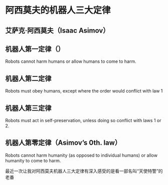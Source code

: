 # 阿西莫夫的机器人三大定律

## 艾萨克·阿西莫夫（Isaac Asimov）

## 机器人第一定律（）

Robots cannot harm humans or allow humans to come to harm.

## 机器人第二定律

Robots must obey humans, except where the order would conflict with law 1

## 机器人第三定律

Robots must act in self-preservation, unless doing so conflict with laws 1 or 2.

## 机器人第零定律（Asimov’s 0th. law）

Robots cannot harm humanity (as opposed to individual humans) or allow humanity to come to harm.

最近一次让我对阿西莫夫机器人三大定律有深入感受的是看一部名叫“天使特警”的老番